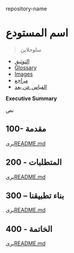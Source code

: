 repository-name

# اسم المستودع

> سلوجلاين

-   [التوثيق](./DOCUMENTATION.md)
-   [Glossary](./GLOSSARY.md)
-   [Images](./IMAGES.md)
-   [مراجع](./REFERENCES.md)
-   [القياس عن بعد](./TELEMETRY.md)

**Executive Summary**

نص

## 100- مقدمة

يرى[README.md](./100/README.md)

## 200 - المتطلبات

يرى[README.md](./200/README.md)

## 300 – بناء تطبيقنا

يرى[README.md](./300/README.md)

## 400 - الخاتمة

يرى[README.md](./400/README.md)
